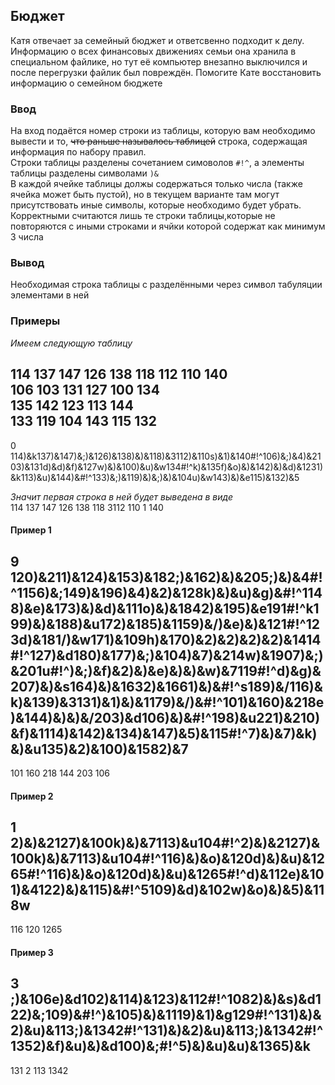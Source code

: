 ## Бюджет

Катя отвечает за семейный бюджет и ответсвенно подходит к делу. Информацию о всех финансовых движениях
семьи она хранила в специальном файлике, но тут её компьютер внезапно выключился и после перегрузки
файлик был повреждён. Помогите Кате восстановить информацию о семейном бюджете


### Ввод

На вход подаётся номер строки из таблицы, которую вам необходимо вывести и то, ~~что раньше называлось таблицей~~ строка, содержащая информация по набору правил.  
Строки таблицы разделены сочетанием симоволов `#!^`, а элементы таблицы разделены символами `)&`  
В каждой ячейке таблицы должы содержаться только числа (также ячейка может быть пустой), но в текущем варианте там могут присутствовать
иные символы, которые необходимо будет убрать.  
Корректными считаются лишь те строки таблицы,которые не повторяются с иными строками и ячйки которой содержат как минимум 3 числа

### Вывод

Необходимая строка таблицы с разделёнными через символ табуляции элементами в ней

### Примеры

_Имеем следующую таблицу_   

114	137	147		126	138		118	112	110		140  	
106			103	131			127		100		134	  
	135			142			123	113		144		  
133		119				104	143		115	132		  
---------------------------------------------
0  
114)&k137)&147)&;)&126)&138)&)&118)&3112)&110s)&1)&140#!^106)&;)&4)&2103)&131d)&d)&f)&127w)&)&100)&u)&w134#!^k)&135f)&o)&)&142)&)&d)&1231)&k113)&u)&144)&#!^133)&;)&119)&)&;)&)&104u)&w143)&)&e115)&132)&5  

_Значит первая строка в ней будет выведена в виде_    
114	137	147		126	138		118	3112	110	1	140  

#### Пример 1

9  
120)&211)&124)&153)&182;)&162)&)&205;)&)&4#!^1156)&;149)&196\)&4)&2)&128k)&)&u)&g)&#!^1148)&e)&173)&)&d)&111o)&)&1842)&195)&e191#!^k199)&)&188\)&u172)&185)&1159)&/)&e)&)&121\#!^123d)&181/)&w171)&109h)&170)&2)&2)&2)&2)&1414#!^127)&d180)&177)&;)&104)&7)&214w)&1907)&;)&201u#!^)&;)&f)&2)&)&e)&)&)&w)&7119#!^d)&g)&207)&)&s164)&)&1632)&1661)&)&\#!^s189)&/116)&k)&139)&3131)&1)&)&1179)&/)&#!^101)&160)&218e)&144)&)&)&/203)&d106)&)&#!^198)&u221)&210)&f)&1114)&142)&134)&147)&5)&115#!^7)&)&7)&k)&)&u135)&2)&100)&1582)&7  
---------------------------------------------  
101	160	218	144			203	106		  

#### Пример 2
1  
2)&)&2127)&100k)&)&7113)&u104#!^2)&)&2127)&100k)&)&7113)&u104#!^116)&)&o)&120d)&)&u)&1265#!^116)&)&o)&120d)&)&u)&1265#!^d)&112e)&101)&4122)&)&115)&#!^5109)&d)&102w)&o)&)&5)&118w  
---------------------------------------------
116			120			1265



#### Пример 3  
3  
;)&106e)&d102)&114)&123)&112#!^1082)&)&s)&d122)&;109)&#!^)&105)&)&1119)&1)&g129#!^131)&)&2)&u)&113;)&1342#!^131)&)&2)&u)&113;)&1342#!^1352)&f)&u)&)&d100)&;#!^5)&)&u)&u)&1365)&k  
---------------------------------------------
131	    2	113	1342


